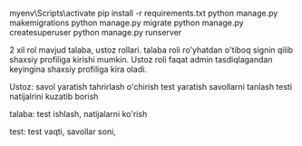 myenv\Scripts\activate
pip install -r requirements.txt
python manage.py makemigrations
python manage.py migrate
python manage.py createsuperuser
python manage.py runserver

2 xil rol mavjud talaba, ustoz rollari.
talaba roli ro'yhatdan o'tiboq signin qilib shaxsiy profiliga kirishi mumkin.
Ustoz roli faqat admin tasdiqlagandan keyingina shaxsiy profiliga kira oladi.

Ustoz:
savol yaratish tahrirlash o'chirish
test yaratish savollarni tanlash
testi natijalrini kuzatib borish

talaba:
test ishlash, natijalarni ko'rish

test:
test vaqti, savollar soni, 
